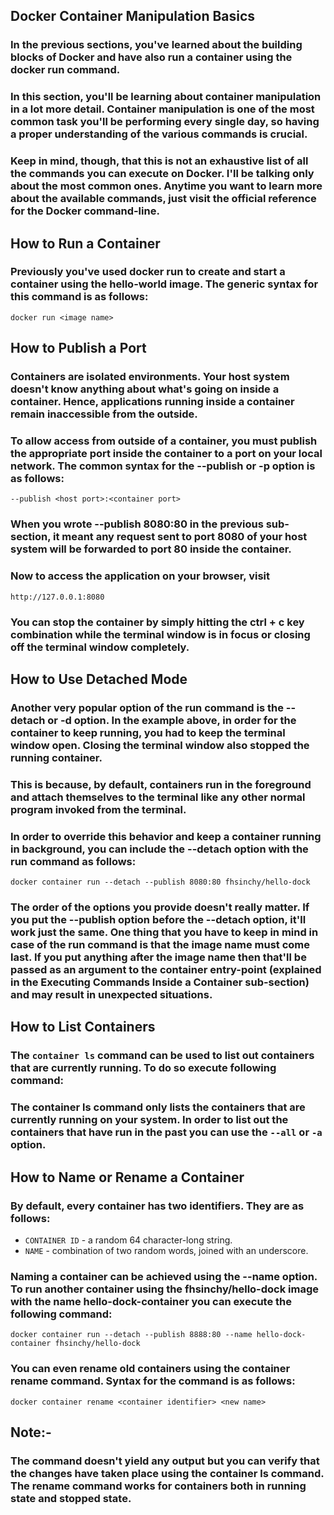 ## Docker Container Manipulation Basics

### In the previous sections, you've learned about the building blocks of Docker and have also run a container using the docker run command.

### In this section, you'll be learning about container manipulation in a lot more detail. Container manipulation is one of the most common task you'll be performing every single day, so having a proper understanding of the various commands is crucial.

### Keep in mind, though, that this is not an exhaustive list of all the commands you can execute on Docker. I'll be talking only about the most common ones. Anytime you want to learn more about the available commands, just visit the official reference for the Docker command-line.

## How to Run a Container

### Previously you've used docker run to create and start a container using the hello-world image. The generic syntax for this command is as follows:

```
docker run <image name>
```

## How to Publish a Port

### Containers are isolated environments. Your host system doesn't know anything about what's going on inside a container. Hence, applications running inside a container remain inaccessible from the outside.

### To allow access from outside of a container, you must publish the appropriate port inside the container to a port on your local network. The common syntax for the --publish or -p option is as follows:

```
--publish <host port>:<container port>
```

### When you wrote --publish 8080:80 in the previous sub-section, it meant any request sent to port 8080 of your host system will be forwarded to port 80 inside the container‌.

### Now to access the application on your browser, visit

```
http://127.0.0.1:8080
```

### You can stop the container by simply hitting the ctrl + c key combination while the terminal window is in focus or closing off the terminal window completely.

## How to Use Detached Mode

### Another very popular option of the run command is the --detach or -d option. In the example above, in order for the container to keep running, you had to keep the terminal window open. Closing the terminal window also stopped the running container.

### This is because, by default, containers run in the foreground and attach themselves to the terminal like any other normal program invoked from the terminal.

### In order to override this behavior and keep a container running in background, you can include the --detach option with the run command as follows:

```
docker container run --detach --publish 8080:80 fhsinchy/hello-dock
```

### The order of the options you provide doesn't really matter. If you put the --publish option before the --detach option, it'll work just the same. One thing that you have to keep in mind in case of the run command is that the image name must come last. If you put anything after the image name then that'll be passed as an argument to the container entry-point (explained in the Executing Commands Inside a Container sub-section) and may result in unexpected situations.

## How to List Containers

### The `container ls` command can be used to list out containers that are currently running. To do so execute following command:

### The container ls command only lists the containers that are currently running on your system. In order to list out the containers that have run in the past you can use the `--all` or `-a` option.

## How to Name or Rename a Container

### By default, every container has two identifiers. They are as follows:

- `CONTAINER ID` - a random 64 character-long string.
- `NAME` - combination of two random words, joined with an underscore.

### Naming a container can be achieved using the --name option. To run another container using the fhsinchy/hello-dock image with the name hello-dock-container you can execute the following command:

```
docker container run --detach --publish 8888:80 --name hello-dock-container fhsinchy/hello-dock
```

### You can even rename old containers using the container rename command. Syntax for the command is as follows:

```
docker container rename <container identifier> <new name>
```

## Note:-

### The command doesn't yield any output but you can verify that the changes have taken place using the container ls command. The rename command works for containers both in running state and stopped state.
